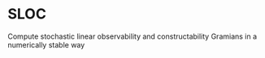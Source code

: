 # SLOC
Compute stochastic linear observability and constructability Gramians in a numerically stable way
